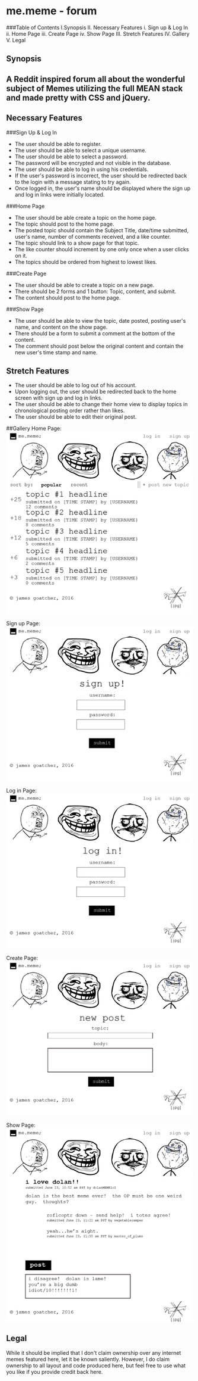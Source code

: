 # me.meme - forum

###Table of Contents
I.Synopsis
II. Necessary Features
	i. Sign up & Log In
	ii. Home Page
	iii. Create Page
	iv. Show Page
III. Stretch Features
IV. Gallery
V. Legal

## Synopsis
A Reddit inspired forum all about the wonderful subject of Memes utilizing the full MEAN stack and made pretty with CSS and jQuery.
---
## Necessary Features

###Sign Up & Log In
* The user should be able to register.
* The user should be able to select a unique username.
* The user should be able to select a password.
* The password will be encrypted and not visible in the database.
* The user should be able to log in using his credentials.
* If the user's password is incorrect, the user should be redirected back to the login with a message stating to try again.
* Once logged in, the user's name should be displayed where the sign up and log in links were initially located.

###Home Page
* The user should be able create a topic on the home page.
* The topic should post to the home page.
* The posted topic should contain the Subject Title, date/time submitted, user's name, number of comments received, and a like counter.
* The topic should link to a show page for that topic.
* The like counter should increment by one only once when a user clicks on it.
* The topics should be ordered from highest to lowest likes.

###Create Page
* The user should be able to create a topic on a new page.
* There should be 2 forms and 1 button: Topic, content, and submit.
* The content should post to the home page.

###Show Page
* The user should be able to view the topic, date posted, posting user's name, and content on the show page.
* There should be a form to submit a comment at the bottom of the content.
* The comment should post below the original content and contain the new user's time stamp and name.


## Stretch Features
* The user should be able to log out of his account.
* Upon logging out, the user should be redirected back to the home screen with sign up and log in links.
* The user should be able to change their home view to display topics in chronological posting order rather than likes.
* The user should be able to edit their original post.

##Gallery
Home Page:
<img src="wireframes/mememe_home_wireframe.png">

Sign up Page:
<img src="wireframes/mememe_signup_wireframe.png">

Log in Page:
<img src="wireframes/mememe_login_wireframe.png">

Create Page:
<img src="wireframes/mememe_create_wireframe.png">

Show Page:
<img src="wireframes/mememe_show_wireframe.png">

## Legal
While it should be implied that I don't claim ownership over any internet memes featured here, let it be known saliently.  However, I do claim ownership to all layout and code produced here, but feel free to use what you like if you provide credit back here.